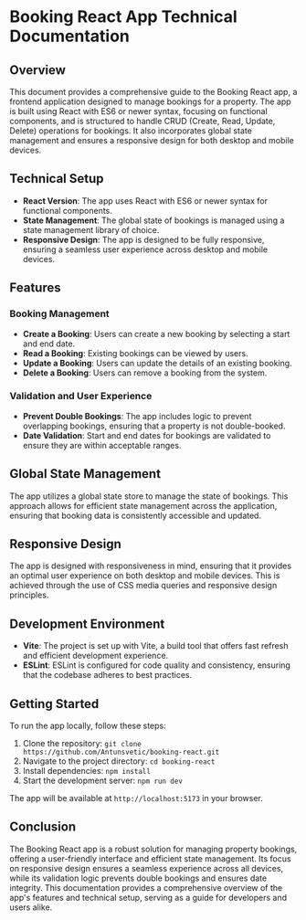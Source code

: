 # Booking React App Technical Documentation

## Overview

This document provides a comprehensive guide to the Booking React app, a frontend application designed to manage bookings for a property. The app is built using React with ES6 or newer syntax, focusing on functional components, and is structured to handle CRUD (Create, Read, Update, Delete) operations for bookings. It also incorporates global state management and ensures a responsive design for both desktop and mobile devices.

## Technical Setup

- **React Version**: The app uses React with ES6 or newer syntax for functional components.
- **State Management**: The global state of bookings is managed using a state management library of choice.
- **Responsive Design**: The app is designed to be fully responsive, ensuring a seamless user experience across desktop and mobile devices.

## Features

### Booking Management

- **Create a Booking**: Users can create a new booking by selecting a start and end date.
- **Read a Booking**: Existing bookings can be viewed by users.
- **Update a Booking**: Users can update the details of an existing booking.
- **Delete a Booking**: Users can remove a booking from the system.

### Validation and User Experience

- **Prevent Double Bookings**: The app includes logic to prevent overlapping bookings, ensuring that a property is not double-booked.
- **Date Validation**: Start and end dates for bookings are validated to ensure they are within acceptable ranges.

## Global State Management

The app utilizes a global state store to manage the state of bookings. This approach allows for efficient state management across the application, ensuring that booking data is consistently accessible and updated.

## Responsive Design

The app is designed with responsiveness in mind, ensuring that it provides an optimal user experience on both desktop and mobile devices. This is achieved through the use of CSS media queries and responsive design principles.

## Development Environment

- **Vite**: The project is set up with Vite, a build tool that offers fast refresh and efficient development experience.
- **ESLint**: ESLint is configured for code quality and consistency, ensuring that the codebase adheres to best practices.

## Getting Started

To run the app locally, follow these steps:

1. Clone the repository: `git clone https://github.com/Antunsvetic/booking-react.git`
2. Navigate to the project directory: `cd booking-react`
3. Install dependencies: `npm install`
4. Start the development server: `npm run dev`

The app will be available at `http://localhost:5173` in your browser.

## Conclusion

The Booking React app is a robust solution for managing property bookings, offering a user-friendly interface and efficient state management. Its focus on responsive design ensures a seamless experience across all devices, while its validation logic prevents double bookings and ensures date integrity. This documentation provides a comprehensive overview of the app's features and technical setup, serving as a guide for developers and users alike.
